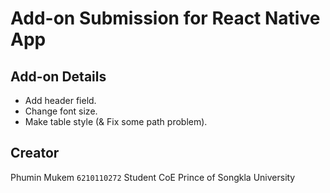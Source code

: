 # Add-on Submission for React Native App

## Add-on Details
- Add header field.
- Change font size.
- Make table style (& Fix some path problem).

## Creator
Phumin Mukem `6210110272`
Student CoE
Prince of Songkla University